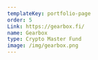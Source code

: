 ```yaml
---
templateKey: portfolio-page
order: 5
Link: https://gearbox.fi/
name: Gearbox
type: Crypto Master Fund
image: /img/gearbox.png
---
```

